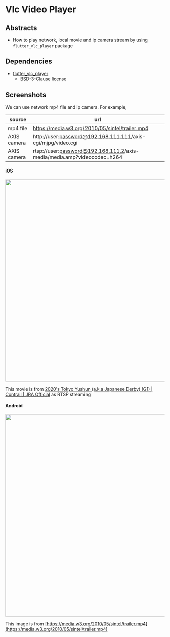 # Vlc Video Player

## Abstracts

* How to play network, local movie and ip camera stream by using `flutter_vlc_player` package

## Dependencies

* [flutter_vlc_player ](https://github.com/solid-software/flutter_vlc_player/)
  * BSD-3-Clause license

## Screenshots

We can use network mp4 file and ip camera.
For example,

|source|url|
|---|---|
|mp4 file|https://media.w3.org/2010/05/sintel/trailer.mp4|
|AXIS camera|http://user:password@192.168.111.111/axis-cgi/mjpg/video.cgi|
|AXIS camera|rtsp://user:password@192.168.111.2/axis-media/media.amp?videocodec=h264|

#### iOS

<img src="./images/ios.webm" width="640" />

This movie is from [2020's Tokyo Yushun (a.k.a Japanese Derby) (G1) | Contrail | JRA Official](https://www.youtube.com/watch?v=IhEX_AByG3A) as RTSP streaming

#### Android

<img src="./images/android.webm" width="640" />

This image is from [https://media.w3.org/2010/05/sintel/trailer.mp4](https://media.w3.org/2010/05/sintel/trailer.mp4)